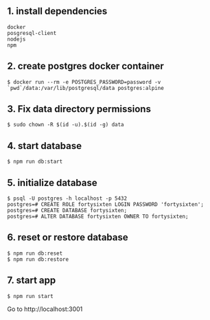 ## 1. install dependencies

    docker
    posgresql-client
    nodejs
    npm

## 2. create postgres docker container

    $ docker run --rm -e POSTGRES_PASSWORD=password -v `pwd`/data:/var/lib/postgresql/data postgres:alpine

## 3. Fix data directory permissions

    $ sudo chown -R $(id -u).$(id -g) data

## 4. start database

    $ npm run db:start

## 5. initialize database

    $ psql -U postgres -h localhost -p 5432
    postgres=# CREATE ROLE fortysixten LOGIN PASSWORD 'fortysixten';
    postgres=# CREATE DATABASE fortysixten;
    postgres=# ALTER DATABASE fortysixten OWNER TO fortysixten;

## 6. reset or restore database

    $ npm run db:reset
    $ npm run db:restore

## 7. start app

    $ npm run start

Go to http://localhost:3001

